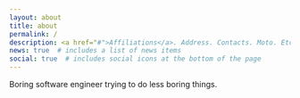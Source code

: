 ```yaml
---
layout: about
title: about
permalink: /
description: <a href="#">Affiliations</a>. Address. Contacts. Moto. Etc.
news: true  # includes a list of news items
social: true  # includes social icons at the bottom of the page
---
```


Boring software engineer trying to do less boring things.
